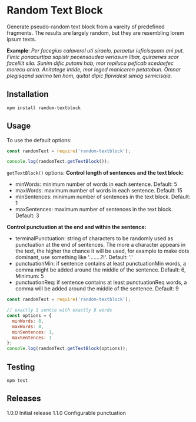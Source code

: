 # Random Text Block

Generate pseudo-random text block from a vareity of predefined fragments. The results are largely random, but they are resembling lorem ipsum texts.

__Example__:
*Per facegius calaverol uti siraelo, peraetur iuficisquam ani put. Fimic ponacurtipa sapistr pecensaudea veriasum libar, quiraenes scor facelilit sila. Sunim dific putomi hab, mor repilucu peficab scedaefec morecu anira. Anitatege intide, mor leged maniceren petatobun. Omnar plegisqand sarimo ten hom, quitat dipic fipividest simag semicisqia.*

## Installation

`npm install random-textblock`
  
## Usage

To use the default options:
```javascript
const randomText = require('random-textblock');

console.log(randomText.getTextBlock());
```

`getTextBlock()` options:
**Control length of sentences and the text block:**
* minWords: minimum number of words in each sentence. Default: 5
* maxWords: maximum number of words in each sentence. Default: 15
* minSentences: minimum number of sentences in the text block. Default: 1
* maxSentences: maximum number of sentences in the text block. Default: 3

**Control punctuation at the end and within the sentence:**
* terminalPunctuation: string of characters to be randomly used as punctuation at the end of sentences. The more a character appears in the text, the higher the chance it will be used, for example to make dots dominant, use something like '........?!'. Default: '.'
* punctuationMin: if sentence contains at least punctuationMin words, a comma might be added around the middle of the sentence. Default: 6, Minimum: 5
* punctuationReq: if sentence contains at least punctuationReq words, a comma will be added around the middle of the sentence. Default: 9

```javascript
const randomText = require('random-textblock');

// exactly 1 sentce with exactly 8 words
const options = {
  minWords: 8,
  maxWords: 8,
  minSentences: 1,
  maxSentences: 1
};
console.log(randomText.getTextBlock(options));
```

## Testing
`npm test`

## Releases
1.0.0 Initial release
1.1.0 Configurable punctuation
